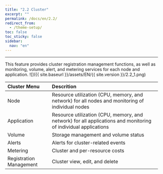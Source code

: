 ```yaml
---
title: "2.2 Cluster"
excerpt: ""
permalink: /docs/en/2.2/
redirect_from:
  - /theme-setup/
toc: false
toc_sticky: false
sidebar:
  nav: "en"
---
```



---

This feature provides cluster registration management functions, as well as monitoring, volume, alert, and metering services for each node and application.
![]({{ site.baseurl }}/assets/EN/{{ site.version }}/2.2_1.png)

| Cluster Menu | Descrition |
| :--- | :--- |
| Node | Resource utilization \(CPU, memory, and network\) for all nodes and monitoring of individual nodes |
| Application | Resource utilization \(CPU, memory, and network\) for all applications and monitoring of individual applications |
| Volume | Storage management and volume status |
| Alerts | Alerts for cluster-related events |
| Metering | Cluster and per-resource costs |
| Registration Management | Cluster view, edit, and delete |
